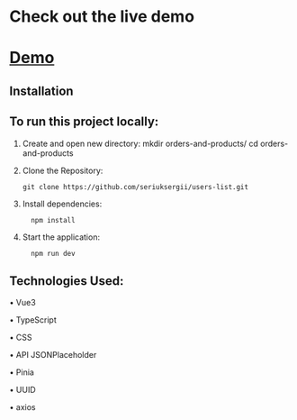 # Check out the live demo

# [Demo](https://orders-and-products-1-7v9ao66x3-seriuksergiis-projects.vercel.app)

## Installation

## To run this project locally:

1.	Create and open new directory: mkdir orders-and-products/ cd orders-and-products

2.	Clone the Repository:

        git clone https://github.com/seriuksergii/users-list.git

3.	Install dependencies:

          npm install

4.	Start the application:
 
          npm run dev




## Technologies Used:

•	Vue3

•	TypeScript

•	CSS

•        API JSONPlaceholder

•        Pinia

•        UUID

•        axios

